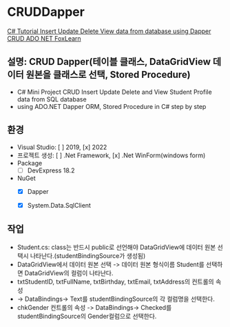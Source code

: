 ﻿# CRUDDapper

[C# Tutorial Insert Update Delete View data from database using Dapper CRUD ADO NET FoxLearn](https://youtu.be/pn8wrK3FyGA?si=WnoAhCHZ5CCy_ggz)

## 설명: CRUD Dapper(테이블 클래스, DataGridView 데이터 원본을 클래스로 선택, Stored Procedure)
* C# Mini Project CRUD Insert Update Delete and View Student Profile data from SQL database 
* using ADO.NET Dapper ORM, Stored Procedure in C# step by step

## 환경
* Visual Studio: [ ] 2019, [x] 2022
* 프로젝트 생성: [ ] .Net Framework, [x] .Net WinForm(windows form)
* Package 
  * [ ] DevExpress 18.2
* NuGet
  * [x] Dapper
  * [x] System.Data.SqlClient


## 작업
* Student.cs: class는 반드시 public로 선언해야 DataGridView에 데이터 원본 선택시 나타난다.(studentBindingSource가 생성됨)
* DataGridView에서 데이터 원본 선택 -> 데이터 원본 형식이름 Student를 선택하면 DataGridView의 컬럼이 나타난다.
* txtStudentID, txtFullName, txtBirthday, txtEmail, txtAddress의 컨트롤의 속성 
* -> DataBindings-> Text를 studentBindingSource의 각 컬럼명을 선택한다.
* chkGender 컨트롤의 속성 -> DataBindings-> Checked를 studentBindingSource의 Gender컬럼으로 선택한다.
